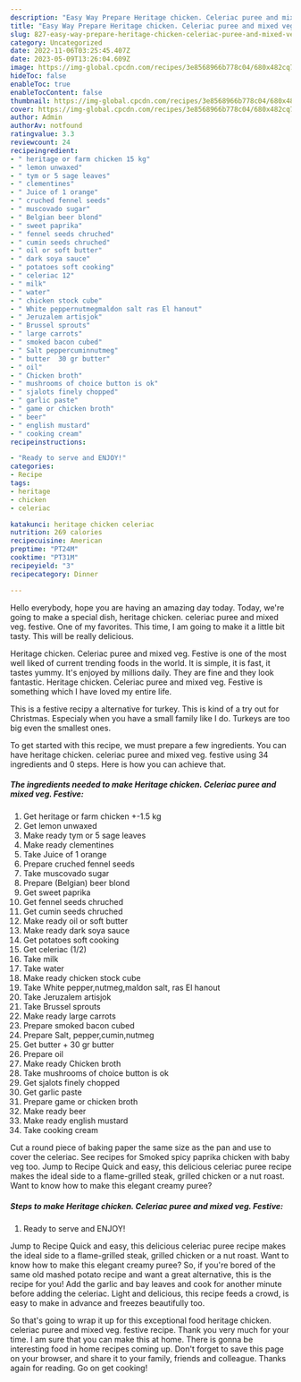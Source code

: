 ```yaml
---
description: "Easy Way Prepare Heritage chicken. Celeriac puree and mixed veg. Festive yang Delicious}"
title: "Easy Way Prepare Heritage chicken. Celeriac puree and mixed veg. Festive yang Delicious}"
slug: 827-easy-way-prepare-heritage-chicken-celeriac-puree-and-mixed-veg-festive-yang-delicious
category: Uncategorized
date: 2022-11-06T03:25:45.407Z
date: 2023-05-09T13:26:04.609Z
image: https://img-global.cpcdn.com/recipes/3e8568966b778c04/680x482cq70/heritage-chicken-celeriac-puree-and-mixed-veg-festive-recipe-main-photo.jpg
hideToc: false
enableToc: true
enableTocContent: false
thumbnail: https://img-global.cpcdn.com/recipes/3e8568966b778c04/680x482cq70/heritage-chicken-celeriac-puree-and-mixed-veg-festive-recipe-main-photo.jpg
cover: https://img-global.cpcdn.com/recipes/3e8568966b778c04/680x482cq70/heritage-chicken-celeriac-puree-and-mixed-veg-festive-recipe-main-photo.jpg
author: Admin
authorAv: notfound
ratingvalue: 3.3
reviewcount: 24
recipeingredient:
- " heritage or farm chicken 15 kg"
- " lemon unwaxed"
- " tym or 5 sage leaves"
- " clementines"
- " Juice of 1 orange"
- " cruched fennel seeds"
- " muscovado sugar"
- " Belgian beer blond"
- " sweet paprika"
- " fennel seeds chruched"
- " cumin seeds chruched"
- " oil or soft butter"
- " dark soya sauce"
- " potatoes soft cooking"
- " celeriac 12"
- " milk"
- " water"
- " chicken stock cube"
- " White peppernutmegmaldon salt ras El hanout"
- " Jeruzalem artisjok"
- " Brussel sprouts"
- " large carrots"
- " smoked bacon cubed"
- " Salt peppercuminnutmeg"
- " butter  30 gr butter"
- " oil"
- " Chicken broth"
- " mushrooms of choice button is ok"
- " sjalots finely chopped"
- " garlic paste"
- " game or chicken broth"
- " beer"
- " english mustard"
- " cooking cream"
recipeinstructions:

- "Ready to serve and ENJOY!"
categories:
- Recipe
tags:
- heritage
- chicken
- celeriac

katakunci: heritage chicken celeriac 
nutrition: 269 calories
recipecuisine: American
preptime: "PT24M"
cooktime: "PT31M"
recipeyield: "3"
recipecategory: Dinner

---
```



Hello everybody, hope you are having an amazing day today. Today, we're going to make a special dish, heritage chicken. celeriac puree and mixed veg. festive. One of my favorites. This time, I am going to make it a little bit tasty. This will be really delicious.

Heritage chicken. Celeriac puree and mixed veg. Festive is one of the most well liked of current trending foods in the world. It is simple, it is fast, it tastes yummy. It's enjoyed by millions daily. They are fine and they look fantastic. Heritage chicken. Celeriac puree and mixed veg. Festive is something which I have loved my entire life.

This is a festive recipy a alternative for turkey. This is kind of a try out for Christmas. Especialy when you have a small family like I do. Turkeys are too big even the smallest ones.


To get started with this recipe, we must prepare a few ingredients. You can have heritage chicken. celeriac puree and mixed veg. festive using 34 ingredients and 0 steps. Here is how you can achieve that.

<!--inarticleads1-->

##### The ingredients needed to make Heritage chicken. Celeriac puree and mixed veg. Festive:

1. Get  heritage or farm chicken +-1.5 kg
1. Get  lemon unwaxed
1. Make ready  tym or 5 sage leaves
1. Make ready  clementines
1. Take  Juice of 1 orange
1. Prepare  cruched fennel seeds
1. Take  muscovado sugar
1. Prepare  (Belgian) beer blond
1. Get  sweet paprika
1. Get  fennel seeds chruched
1. Get  cumin seeds chruched
1. Make ready  oil or soft butter
1. Make ready  dark soya sauce
1. Get  potatoes soft cooking
1. Get  celeriac (1/2)
1. Take  milk
1. Take  water
1. Make ready  chicken stock cube
1. Take  White pepper,nutmeg,maldon salt, ras El hanout
1. Take  Jeruzalem artisjok
1. Take  Brussel sprouts
1. Make ready  large carrots
1. Prepare  smoked bacon cubed
1. Prepare  Salt, pepper,cumin,nutmeg
1. Get  butter + 30 gr butter
1. Prepare  oil
1. Make ready  Chicken broth
1. Take  mushrooms of choice button is ok
1. Get  sjalots finely chopped
1. Get  garlic paste
1. Prepare  game or chicken broth
1. Make ready  beer
1. Make ready  english mustard
1. Take  cooking cream


Cut a round piece of baking paper the same size as the pan and use to cover the celeriac. See recipes for Smoked spicy paprika chicken with baby veg too. Jump to Recipe Quick and easy, this delicious celeriac puree recipe makes the ideal side to a flame-grilled steak, grilled chicken or a nut roast. Want to know how to make this elegant creamy puree? 

<!--inarticleads2-->

##### Steps to make Heritage chicken. Celeriac puree and mixed veg. Festive:


1. Ready to serve and ENJOY!

Jump to Recipe Quick and easy, this delicious celeriac puree recipe makes the ideal side to a flame-grilled steak, grilled chicken or a nut roast. Want to know how to make this elegant creamy puree? So, if you&#39;re bored of the same old mashed potato recipe and want a great alternative, this is the recipe for you! Add the garlic and bay leaves and cook for another minute before adding the celeriac. Light and delicious, this recipe feeds a crowd, is easy to make in advance and freezes beautifully too. 

So that's going to wrap it up for this exceptional food heritage chicken. celeriac puree and mixed veg. festive recipe. Thank you very much for your time. I am sure that you can make this at home. There is gonna be interesting food in home recipes coming up. Don't forget to save this page on your browser, and share it to your family, friends and colleague. Thanks again for reading. Go on get cooking!
